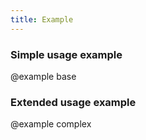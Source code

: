```yaml
---
title: Example
---
```


### Simple usage example

@example base

### Extended usage example

@example complex
